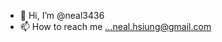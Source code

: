 - 👋 Hi, I’m @neal3436
- 📫 How to reach me ...neal.hsiung@gmail.com

<!---
neal3436/neal3436 is a ✨ special ✨ repository because its `README.md` (this file) appears on your GitHub profile.
You can click the Preview link to take a look at your changes.
--->
